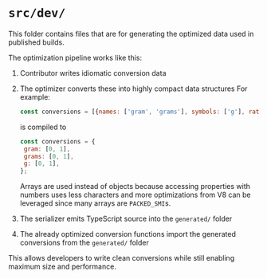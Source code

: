 # `src/dev/`

This folder contains files that are for generating the optimized data used in published builds.

The optimization pipeline works like this:

1. Contributor writes idiomatic conversion data
2. The optimizer converts these into highly compact data structures
   For example:

   ```js
   const conversions = [{names: ['gram', 'grams'], symbols: ['g'], ratio: 1}];
   ```

   is compiled to

   ```js
   const conversions = {
   	gram: [0, 1],
   	grams: [0, 1],
   	g: [0, 1],
   };
   ```

   Arrays are used instead of objects because accessing properties with numbers uses less characters and more optimizations from V8 can be leveraged since many
   arrays are `PACKED_SMI`s.

3. The serializer emits TypeScript source into the `generated/` folder
4. The already optimized conversion functions import the generated conversions from the `generated/` folder

This allows developers to write clean conversions while still enabling maximum size and performance.
